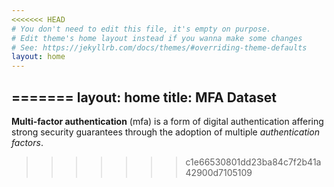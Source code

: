 ```yaml
---
<<<<<<< HEAD
# You don't need to edit this file, it's empty on purpose.
# Edit theme's home layout instead if you wanna make some changes
# See: https://jekyllrb.com/docs/themes/#overriding-theme-defaults
layout: home
---
```

=======
layout: home
title: MFA Dataset
---

**Multi-factor authentication** (mfa) is a form of digital authentication affering strong security guarantees through the adoption of multiple *authentication factors*.
>>>>>>> c1e66530801dd23ba84c7f2b41a42900d7105109
